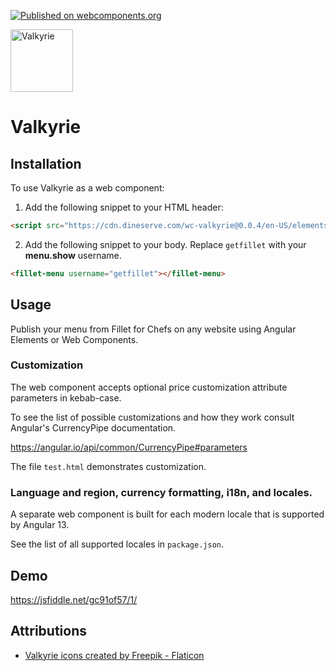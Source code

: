 [![Published on webcomponents.org](https://img.shields.io/badge/webcomponents.org-published-blue.svg)](https://www.webcomponents.org/element/wc-valkyrie)

<img src="https://user-images.githubusercontent.com/205733/175829113-4682426b-9162-48e6-955d-20c32249d015.png" width="100" height="100"  alt="Valkyrie"/>

# Valkyrie

## Installation

To use Valkyrie as a web component:

1. Add the following snippet to your HTML header:

```html
<script src="https://cdn.dineserve.com/wc-valkyrie@0.0.4/en-US/elements.js"></script>
```

2. Add the following snippet to your body. Replace `getfillet` with your **menu.show** username.

```html
<fillet-menu username="getfillet"></fillet-menu>
```

## Usage

Publish your menu from Fillet for Chefs on any website using Angular Elements or Web Components.

### Customization

The web component accepts optional price customization attribute parameters in kebab-case.

To see the list of possible customizations and how they work consult Angular's CurrencyPipe documentation.

https://angular.io/api/common/CurrencyPipe#parameters

The file `test.html` demonstrates customization.

### Language and region, currency formatting, i18n, and locales.

A separate web component is built for each modern locale that is supported by Angular 13.

See the list of all supported locales in `package.json`.

## Demo

https://jsfiddle.net/gc91of57/1/

## Attributions

* <a href="https://www.flaticon.com/free-icons/valkyrie" title="valkyrie icons">Valkyrie icons created by Freepik - Flaticon</a>
